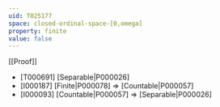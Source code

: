 ```yaml
---
uid: T025177
space: closed-ordinal-space-[0,omega]
property: finite
value: false
---
```

[[Proof]]

* [T000691] [Separable|P000026]
* [I000187] [Finite|P000078] => [Countable|P000057]
* [I000093] [Countable|P000057] => [Separable|P000026]

